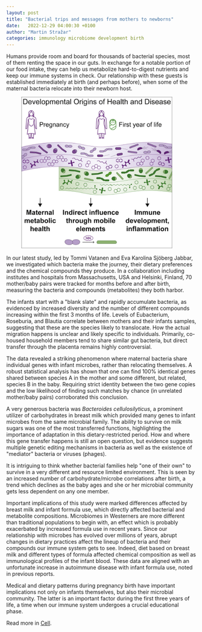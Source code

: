 ```yaml
---
layout: post
title: "Bacterial trips and messages from mothers to newborns"  
date:   2022-12-29 04:00:30 +0100
author: "Martin Stražar"
categories: immunology microbiome development birth
---
```




Humans provide room and board for thousands of bacterial species, most of them
renting the space in our guts. In exchange for a notable portion of
our food intake, they can help us metabolize hard-to-digest nutrients and keep
our immune systems in check. Our relationship with these guests is established
immediately at birth (and perhaps before), when some of the maternal bacteria
relocate into their newborn host. 


<figure>
<img width="400" src="/img/posts/edia/edia_abstract.jpg"/> 
</figure>

In our latest study, led by Tommi Vatanen and Eva Karolina Sjöberg Jabbar, we
investigated which bacteria make the journey, their dietary preferences and the
chemical compounds they produce. In a collaboration including institutes and
hospitals from Massachusetts, USA and Helsinki, Finland, 70 mother/baby pairs
were tracked for months before and after birth, measuring the bacteria and
compounds (metabolites) they both harbor. 

The infants start with a "blank slate" and rapidly accumulate bacteria, as
evidenced by increased diversity and the number of different compounds
increasing within the first 3 months of life. Levels of Eubacterium, Roseburia,
and Blautia correlate between mothers and their infants samples, suggesting
that these are the species likely to translocate. How the actual migration
happens is unclear and likely specific to individuals. Primarily, co-housed
household members tend to share similar gut bacteria, but direct transfer
through the placenta remains highly controversial.

The data revealed a striking phenomenon where maternal bacteria share
individual genes with infant microbes, rather than relocating themselves.  A
robust statistical analysis has shown that one can find 100% identical genes
shared between species A in the mother and some different, but related, species
B in the baby. Requiring strict identity between the two gene copies and the
low likelihood of finding such matches by chance (in unrelated mother/baby
pairs) corroborated this conclusion.

A very generous bacteria was <i>Bacteroides cellulosilyticus</i>, a prominent utilizer
of carbohydrates in breast milk which provided many genes to infant microbes
from the same microbial family. The ability to survive on milk sugars was one
of the most transferred functions, highlighting the importance of adaptation in
this dietary-restricted period. How and where this gene transfer happens is
still an open question, but evidence suggests multiple genetic editing
mechanisms in bacteria as well as the existence of "mediator" bacteria or
viruses (phages). 

It is intriguing to think whether bacterial families help "one of their own" to
survive in a very different and resource limited environment. This is seen by
an increased number of carbohydrate/microbe correlations after birth, a trend
which declines as the baby ages and she or her microbial community gets less
dependent on any one member.

Important implications of this study were marked differences affected by breast
milk and infant formula use, which directly affected bacterial and metabolite
compositions. Microbiomes in Westerners are more different than traditional
populations to begin with, an effect which is probably exacerbated by increased
formula use in recent years. Since our relationship with microbes has evolved
over millions of years, abrupt changes in dietary practices affect the lineup
of bacteria and their compounds our immune system gets to see. Indeed, diet
based on breast milk and different types of formula affected chemical
composition as well as immunological profiles of the infant blood. These data
are aligned with an unfortunate increase in  autoimmune disease with infant
formula use, noted in previous reports.

Medical and dietary patterns during pregnancy birth have important implications
not only on infants themselves, but also their microbial community. The latter
is an important factor during the first three years of life, a time when our
immune system undergoes a crucial educational phase.


Read more in <a href="https://www.cell.com/cell/fulltext/S0092-8674(22)01467-2">Cell</a>.
